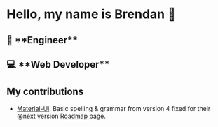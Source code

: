 # Hello, my name is Brendan 👋

<div>
  <h2>🔧 **Engineer**</h2> 
  <h2>💻 **Web Developer**</h2>
</div>

## My contributions

- [Material-Ui](https://github.com/mui-org/material-ui). Basic spelling & grammar from version 4 fixed for their @next version [Roadmap](https://next.material-ui.com/discover-more/roadmap/) page. 
